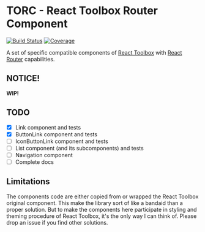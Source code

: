 # TORC - React Toolbox Router Component

[![Build Status](https://img.shields.io/travis/panjiesw/torc/develop.svg?style=flat-square)](https://travis-ci.org/panjiesw/torc) [![Coverage](https://img.shields.io/codecov/c/github/panjiesw/torc/develop.svg?style=flat-square)](https://codecov.io/gh/panjiesw/torc)

A set of specific compatible components of [React Toolbox](http://www.react-toolbox.com/) with [React Router](https://github.com/ReactTraining/react-router) capabilities.

## NOTICE!

**WIP!**

## TODO

- [x] Link component and tests
- [x] ButtonLink component and tests
- [ ] IconButtonLink component and tests
- [ ] List component (and its subcomponents) and tests
- [ ] Navigation component
- [ ] Complete docs

## Limitations

The components code are either copied from or wrapped the React Toolbox original component.
This make the library sort of like a bandaid than a proper solution.
But to make the components here participate in styling and theming procedure of React Toolbox, it's the only way I can think of. Please drop an issue if you find other solutions.
